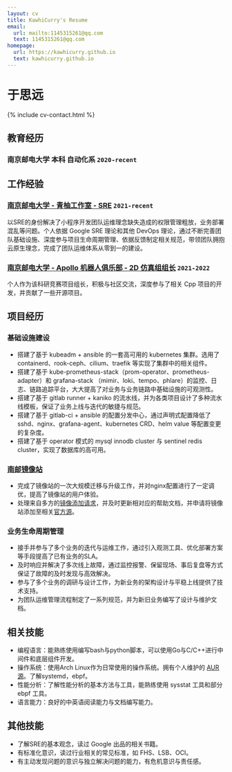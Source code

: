 ```yaml
---
layout: cv
title: KawhiCurry's Resume
email:
  url: mailto:1145315261@qq.com
  text: 1145315261@qq.com
homepage:
  url: https://kawhicurry.github.io
  text: kawhicurry.github.io
---
```


# 于思远

{% include cv-contact.html %}

## 教育经历

### 南京邮电大学 本科 自动化系 `2020-recent`

## 工作经验

### [**南京邮电大学 - 青柚工作室 - SRE**](https://qingyou.njupt.edu.cn) `2021-recent`

以SRE的身份解决了小程序开发团队运维理念缺失造成的权限管理粗放，业务部署混乱等问题。个人依据 Google SRE 理论和其他 DevOps 理论，通过不断完善团队基础设施、深度参与项目生命周期管理、依据反馈制定相关规范，带领团队拥抱云原生理念，完成了团队运维体系从零到一的建设。

### [**南京邮电大学 - Apollo 机器人俱乐部 - 2D 仿真组组长**](https://github.com/Apollo2d/) `2021-2022`

个人作为该科研竞赛项目组长，积极与社区交流，深度参与了相关 Cpp 项目的开发，并贡献了一些开源项目。

## 项目经历

### **基础设施建设**

- 搭建了基于 kubeadm + ansible 的一套高可用的 kubernetes 集群。选用了 containerd、rook-ceph、cilium、traefik 等实现了集群中的相关组件。
- 搭建了基于 kube-prometheus-stack（prom-operator、prometheus-adapter）和 grafana-stack （mimir、loki、tempo、phlare）的监控、日志、链路追踪平台，大大提高了对业务与业务链路中基础设施的可观测性。
- 搭建了基于 gitlab runner + kaniko 的流水线，并为各类项目设计了多种流水线模板，保证了业务上线与迭代的敏捷与规范。
- 搭建了基于 gitlab-ci + ansible 的配置分发中心，通过声明式配置降低了 sshd、nginx、grafana-agent、kubernetes CRD、helm value 等配置变更的复杂度。
- 搭建了基于 operator 模式的 mysql innodb cluster 与 sentinel redis cluster，实现了数据库的高可用。

### **[南邮镜像站](https://mirrors.njupt.edu.cn)**

- 完成了镜像站的一次大规模迁移与升级工作，并对nginx配置进行了一定调优，提高了镜像站的用户体验。
- 处理来自多方的[镜像添加请求](https://github.com/NJUPT-Mirrors-Group/issues/issues?q=is%3Aissue+is%3Aclosed)，并及时更新相对应的帮助文档，并申请将镜像站添加至相关[官方源](https://archlinux.org/mirrors/njupt.edu.cn/)。

### **业务生命周期管理**

- 接手并参与了多个业务的迭代与运维工作，通过引入观测工具、优化部署方案等手段提高了已有业务的SLA。
- 及时响应并解决了多次线上故障，通过监控报警、保留现场、事后复盘等方式保证了故障的及时发现与高效解决。
- 参与了多个业务的调研与设计工作，为新业务的架构设计与平稳上线提供了技术支持。
- 为团队运维管理流程制定了一系列规范，并为新旧业务编写了设计与维护文档。

## 相关技能

- 编程语言：能熟练使用编写bash与python脚本，可以使用Go与C/C++进行中间件和底层组件开发。
- 操作系统：使用Arch Linux作为日常使用的操作系统。拥有个人维护的 [AUR 源](https://aur.archlinux.org/packages?O=0&SeB=m&K=kawhicurry&outdated=&SB=m&SO=d&PP=50&submit=Go)。了解systemd，ebpf。
- 性能分析：了解性能分析的基本方法与工具，能熟练使用 sysstat 工具和部分 ebpf 工具。
- 语言能力：良好的中英语阅读能力与文档编写能力。

## 其他技能

- 了解SRE的基本观念，读过 Google 出品的相关书籍。
- 有标准化意识，读过行业相关的常见标准，如 FHS、LSB、OCI。
- 有主动发现问题的意识与独立解决问题的能力，有危机意识与责任感。
